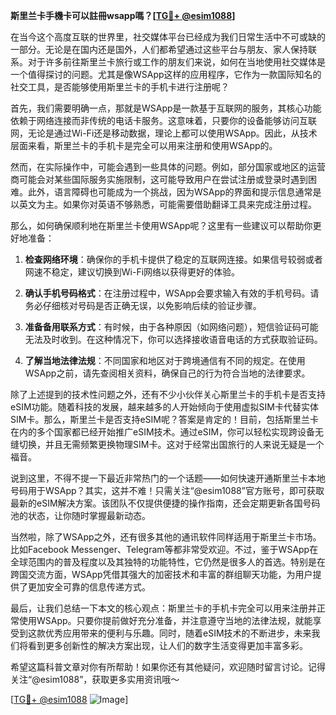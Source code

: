 **斯里兰卡手機卡可以註冊wsapp嗎？[[TG💪+ @esim1088](https://t.me/s/esim1088)]**

在当今这个高度互联的世界里，社交媒体平台已经成为我们日常生活中不可或缺的一部分。无论是在国内还是国外，人们都希望通过这些平台与朋友、家人保持联系。对于许多前往斯里兰卡旅行或工作的朋友们来说，如何在当地使用社交媒体是一个值得探讨的问题。尤其是像WSApp这样的应用程序，它作为一款国际知名的社交工具，是否能够使用斯里兰卡的手机卡进行注册呢？

首先，我们需要明确一点，那就是WSApp是一款基于互联网的服务，其核心功能依赖于网络连接而非传统的电话卡服务。这意味着，只要你的设备能够访问互联网，无论是通过Wi-Fi还是移动数据，理论上都可以使用WSApp。因此，从技术层面来看，斯里兰卡的手机卡是完全可以用来注册和使用WSApp的。

然而，在实际操作中，可能会遇到一些具体的问题。例如，部分国家或地区的运营商可能会对某些国际服务实施限制，这可能导致用户在尝试注册或登录时遇到困难。此外，语言障碍也可能成为一个挑战，因为WSApp的界面和提示信息通常是以英文为主。如果你对英语不够熟悉，可能需要借助翻译工具来完成注册过程。

那么，如何确保顺利地在斯里兰卡使用WSApp呢？这里有一些建议可以帮助你更好地准备：

1. **检查网络环境**：确保你的手机卡提供了稳定的互联网连接。如果信号较弱或者网速不稳定，建议切换到Wi-Fi网络以获得更好的体验。
   
2. **确认手机号码格式**：在注册过程中，WSApp会要求输入有效的手机号码。请务必仔细核对号码是否正确无误，以免影响后续的验证步骤。

3. **准备备用联系方式**：有时候，由于各种原因（如网络问题），短信验证码可能无法及时收到。在这种情况下，你可以选择接收语音电话的方式获取验证码。

4. **了解当地法律法规**：不同国家和地区对于跨境通信有不同的规定。在使用WSApp之前，请先查阅相关资料，确保自己的行为符合当地的法律要求。

除了上述提到的技术性问题之外，还有不少小伙伴关心斯里兰卡的手机卡是否支持eSIM功能。随着科技的发展，越来越多的人开始倾向于使用虚拟SIM卡代替实体SIM卡。那么，斯里兰卡是否支持eSIM呢？答案是肯定的！目前，包括斯里兰卡在内的多个国家都已经开始推广eSIM技术。通过eSIM，你可以轻松实现跨设备无缝切换，并且无需频繁更换物理SIM卡。这对于经常出国旅行的人来说无疑是一个福音。

说到这里，不得不提一下最近非常热门的一个话题——如何快速开通斯里兰卡本地号码用于WSApp？其实，这并不难！只需关注“@esim1088”官方账号，即可获取最新的eSIM解决方案。该团队不仅提供便捷的操作指南，还会定期更新各国号码池的状态，让你随时掌握最新动态。

当然啦，除了WSApp之外，还有很多其他的通讯软件同样适用于斯里兰卡市场。比如Facebook Messenger、Telegram等都非常受欢迎。不过，鉴于WSApp在全球范围内的普及程度以及其独特的功能特性，它仍然是很多人的首选。特别是在跨国交流方面，WSApp凭借其强大的加密技术和丰富的群组聊天功能，为用户提供了更加安全可靠的信息传递方式。

最后，让我们总结一下本文的核心观点：斯里兰卡的手机卡完全可以用来注册并正常使用WSApp。只要你提前做好充分准备，并注意遵守当地的法律法规，就能享受到这款优秀应用带来的便利与乐趣。同时，随着eSIM技术的不断进步，未来我们将看到更多创新性的解决方案出现，让人们的数字生活变得更加丰富多彩。

希望这篇科普文章对你有所帮助！如果你还有其他疑问，欢迎随时留言讨论。记得关注“@esim1088”，获取更多实用资讯哦～

[[TG💪+ @esim1088](https://t.me/s/esim1088) ![Image](https://i.postimg.cc/4NQfJmqS/Snipaste-2025-05-13-00-14-12.png)]